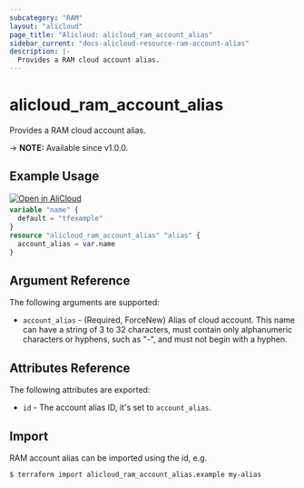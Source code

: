```yaml
---
subcategory: "RAM"
layout: "alicloud"
page_title: "Alicloud: alicloud_ram_account_alias"
sidebar_current: "docs-alicloud-resource-ram-account-alias"
description: |-
  Provides a RAM cloud account alias.
---
```


# alicloud_ram_account_alias

Provides a RAM cloud account alias.

-> **NOTE:** Available since v1.0.0.

## Example Usage

<div style="display: block;margin-bottom: 40px;"><div class="oics-button" style="float: right;position: absolute;margin-bottom: 10px;">
  <a href="https://api.aliyun.com/terraform?resource=alicloud_ram_account_alias&exampleId=199509ee-dddc-e02e-194a-e933c48fe92a0ec7aefd&activeTab=example&spm=docs.r.ram_account_alias.0.199509eedd&intl_lang=EN_US" target="_blank">
    <img alt="Open in AliCloud" src="https://img.alicdn.com/imgextra/i1/O1CN01hjjqXv1uYUlY56FyX_!!6000000006049-55-tps-254-36.svg" style="max-height: 44px; max-width: 100%;">
  </a>
</div></div>

```terraform
variable "name" {
  default = "tfexample"
}
resource "alicloud_ram_account_alias" "alias" {
  account_alias = var.name
}
```
## Argument Reference

The following arguments are supported:

* `account_alias` - (Required, ForceNew) Alias of cloud account. This name can have a string of 3 to 32 characters, must contain only alphanumeric characters or hyphens, such as "-", and must not begin with a hyphen.

## Attributes Reference

The following attributes are exported:

* `id` - The account alias ID, it's set to `account_alias`.

## Import
RAM account alias can be imported using the id, e.g.
```shell
$ terraform import alicloud_ram_account_alias.example my-alias
```

